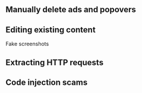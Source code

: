 ## Manually delete ads and popovers

## Editing existing content
Fake screenshots

## Extracting HTTP requests

## Code injection scams